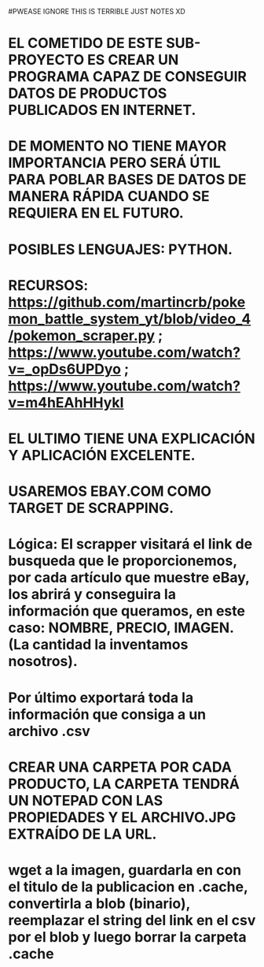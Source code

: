 #PWEASE IGNORE THIS IS TERRIBLE JUST NOTES XD
# EL COMETIDO DE ESTE SUB-PROYECTO ES CREAR UN PROGRAMA CAPAZ DE CONSEGUIR DATOS DE PRODUCTOS PUBLICADOS EN INTERNET.

# DE MOMENTO NO TIENE MAYOR IMPORTANCIA PERO SERÁ ÚTIL PARA POBLAR BASES DE DATOS DE MANERA RÁPIDA CUANDO SE REQUIERA EN EL FUTURO.

# POSIBLES LENGUAJES: PYTHON. 

# RECURSOS: https://github.com/martincrb/pokemon_battle_system_yt/blob/video_4/pokemon_scraper.py ; https://www.youtube.com/watch?v=_opDs6UPDyo ; https://www.youtube.com/watch?v=m4hEAhHHykI

# EL ULTIMO TIENE UNA EXPLICACIÓN Y APLICACIÓN EXCELENTE.

# USAREMOS EBAY.COM COMO TARGET DE SCRAPPING.

# Lógica: El scrapper visitará el link de busqueda que le proporcionemos, por cada artículo que muestre eBay, los abrirá y conseguira la información que queramos, en este caso: NOMBRE, PRECIO, IMAGEN. (La cantidad la inventamos nosotros).

# Por último exportará toda la información que consiga a un archivo .csv


# CREAR UNA CARPETA POR CADA PRODUCTO, LA CARPETA TENDRÁ UN NOTEPAD CON LAS PROPIEDADES Y EL ARCHIVO.JPG EXTRAÍDO DE LA URL.


# wget a la imagen, guardarla en con el titulo de la publicacion en  .cache, convertirla a blob (binario), reemplazar el string del link en el csv por el blob y luego borrar la carpeta .cache
